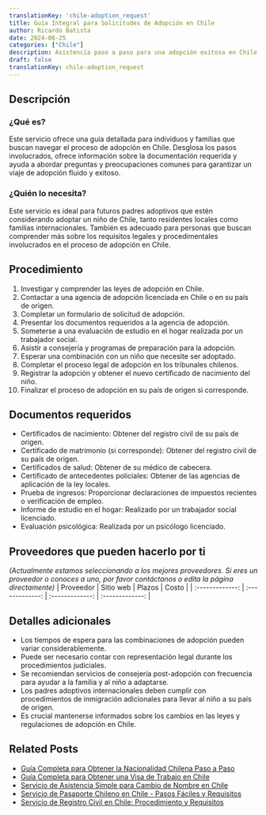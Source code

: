 ```yaml
---
translationKey: 'chile-adoption_request'
title: Guía Integral para Solicitudes de Adopción en Chile
author: Ricardo Batista
date: 2024-06-25
categories: ["Chile"]
description: Asistencia paso a paso para una adopción exitosa en Chile. Procedimiento detallado, documentos necesarios y elegibilidad explicados.
draft: false
translationKey: chile-adoption_request
---
```


## Descripción
### ¿Qué es?
Este servicio ofrece una guía detallada para individuos y familias que buscan navegar el proceso de adopción en Chile. Desglosa los pasos involucrados, ofrece información sobre la documentación requerida y ayuda a abordar preguntas y preocupaciones comunes para garantizar un viaje de adopción fluido y exitoso.

### ¿Quién lo necesita?
Este servicio es ideal para futuros padres adoptivos que estén considerando adoptar un niño de Chile, tanto residentes locales como familias internacionales. También es adecuado para personas que buscan comprender más sobre los requisitos legales y procedimentales involucrados en el proceso de adopción en Chile.

## Procedimiento

1. Investigar y comprender las leyes de adopción en Chile.
2. Contactar a una agencia de adopción licenciada en Chile o en su país de origen.
3. Completar un formulario de solicitud de adopción.
4. Presentar los documentos requeridos a la agencia de adopción.
5. Someterse a una evaluación de estudio en el hogar realizada por un trabajador social.
6. Asistir a consejería y programas de preparación para la adopción.
7. Esperar una combinación con un niño que necesite ser adoptado.
8. Completar el proceso legal de adopción en los tribunales chilenos.
9. Registrar la adopción y obtener el nuevo certificado de nacimiento del niño.
10. Finalizar el proceso de adopción en su país de origen si corresponde.


## Documentos requeridos

- Certificados de nacimiento: Obtener del registro civil de su país de origen.
- Certificado de matrimonio (si corresponde): Obtener del registro civil de su país de origen.
- Certificados de salud: Obtener de su médico de cabecera.
- Certificado de antecedentes policiales: Obtener de las agencias de aplicación de la ley locales.
- Prueba de ingresos: Proporcionar declaraciones de impuestos recientes o verificación de empleo.
- Informe de estudio en el hogar: Realizado por un trabajador social licenciado.
- Evaluación psicológica: Realizada por un psicólogo licenciado.


## Proveedores que pueden hacerlo por ti
_(Actualmente estamos seleccionando a los mejores proveedores. Si eres un proveedor o conoces a uno, por favor contáctanos o edita la página directamente)_
| Proveedor        |     Sitio web     |     Plazos    |       Costo      |
| :-------------: | :-------------: |  :-------------: | :-------------: |

## Detalles adicionales

- Los tiempos de espera para las combinaciones de adopción pueden variar considerablemente.
- Puede ser necesario contar con representación legal durante los procedimientos judiciales.
- Se recomiendan servicios de consejería post-adopción con frecuencia para ayudar a la familia y al niño a adaptarse.
- Los padres adoptivos internacionales deben cumplir con procedimientos de inmigración adicionales para llevar al niño a su país de origen.
- Es crucial mantenerse informados sobre los cambios en las leyes y regulaciones de adopción en Chile.


## Related Posts

- [Guía Completa para Obtener la Nacionalidad Chilena Paso a Paso](https://tramitit.com/es/guides/chile/solicitud_de_nacionalidad/)
- [Guía Completa para Obtener una Visa de Trabajo en Chile](https://tramitit.com/es/guides/chile/solicitud_de_visa_de_trabajo/)
- [Servicio de Asistencia Simple para Cambio de Nombre en Chile](https://tramitit.com/es/guides/chile/cambio_de_nombre/)
- [Servicio de Pasaporte Chileno en Chile - Pasos Fáciles y Requisitos](https://tramitit.com/es/guides/chile/pasaporte_chileno/)
- [Servicio de Registro Civil en Chile: Procedimiento y Requisitos](https://tramitit.com/es/guides/chile/inscripción_en_el_registro_civil/)